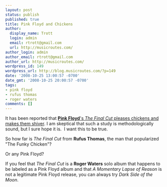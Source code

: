```yaml
---
layout: post
status: publish
published: true
title: Pink Floyd and Chickens
author:
  display_name: Trott
  login: admin
  email: rtrott@gmail.com
  url: http://musicroutes.com/
author_login: admin
author_email: rtrott@gmail.com
author_url: http://musicroutes.com/
wordpress_id: 149
wordpress_url: http://blog.musicroutes.com/?p=149
date: '2008-10-25 13:00:57 -0700'
date_gmt: '2008-10-25 20:00:57 -0700'
tags:
- pink floyd
- rufus thomas
- roger waters
comments: []
---
```

<p>It has been reported that <a href="http://blog.wired.com/music/2008/10/pink-floyds-the.html" target="_blank"><strong>Pink Floyd</strong>'s <em>The Final Cut</em> pleases chickens and makes them shiver</a>.  I am skeptical that such a study is methodologically sound, but I sure hope it is.  I want this to be true.</p>
<p>So how far is <i>The Final Cut</i> from <strong>Rufus Thomas</strong>, the man that popularized "The Funky Chicken"?</p>
<p>Or any Pink Floyd?</p>
<p>If you feel that <em>The Final Cut</em> is a <strong>Roger Waters</strong> solo album that happens to be labeled as a Pink Floyd album and that <em>A Momentary Lapse of Reason</em> is not a legitimate Pink Floyd release, you can always try <i>Dark Side of the Moon</i>.</p>
